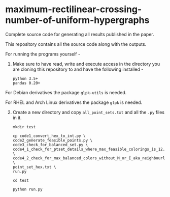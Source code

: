 # maximum-rectilinear-crossing-number-of-uniform-hypergraphs
Complete source code for generating all results published in the paper.

This repository contains all the source code along with the outputs.

For running the programs yourself -

1. Make sure to have read, write and execute access in the directory you are cloning this repository to and have the following installed -
    ```
    python 3.5+
    pandas 0.20+
    ```
  
  For Debian derivatives the package `glpk-utils` is needed.
  
  For RHEL and Arch Linux derivatives the package `glpk` is needed.
  
  
  2. Create a new directory and copy `all_point_sets.txt` and all the `.py` files in it.
      ```
      mkdir test

      cp code1_convert_hex_to_int.py \
      code2_generate_feasible_points.py \
      code3_check_for_balanced_set.py \
      code4_1_check_for_ptset_details_where_max_feasible_colorings_is_12.py \
      code4_2_check_for_max_balanced_colors_without_M_or_I_aka_neighbourly_polytopes.py \
      point_set_hex.txt \
      run.py

      cd test

      python run.py
      ```
